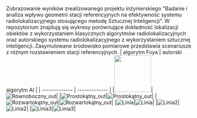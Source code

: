 Zobrazowanie wyników zrealizowanego projektu inżynierskiego "Badanie i analiza wpływu geometrii stacji referencyjnych na efektywność systemu radiolokalizacyjnego stosującego metodę Sztucznej Inteligencji".
W repozytorium znajdują się wykresy porównujące dokładność lokalizacji obiektów z wykorzystaniem klasycznych algorytmów radiolokalizacyjnych oraz autorskiego systemu radiolokalizacyjnego z wykorzystaniem sztucznej inteligencji. Zasymulowane środowisko pomiarowe przedstawia scenariusze z różnym rozstawieniem stacji referencyjnych. 
| algorytm Foya  | autorski algorytm AI |
| ------------- | ------------- |
|<img src="https://user-images.githubusercontent.com/56272127/151035707-0754f0e1-e6f9-4dba-9032-a2f6d2fc8c5d.png" width="100" height="100">|![Równoboczny_out](https://user-images.githubusercontent.com/56272127/151035994-80e4bd85-67ea-42aa-845a-c5eaa351d310.png)|
|![Prostokątny_out](https://user-images.githubusercontent.com/56272127/151035750-42f01552-64ef-4268-aa93-460bfd3078cf.png)|![Prostokątny_out](https://user-images.githubusercontent.com/56272127/151036030-8287094e-d505-49a2-84c8-e2dbbfc1eebf.png)|
|![Rozwartokątny_out](https://user-images.githubusercontent.com/56272127/151035812-f83646ee-7a9b-4d15-b4aa-b6e504923659.png)|![Rozwartokątny_out](https://user-images.githubusercontent.com/56272127/151036068-4ee1a9bb-39d9-4960-9bdf-e5321f55e475.png)|
|![Linia](https://user-images.githubusercontent.com/56272127/151034671-1532c77c-30bf-47c7-b436-7a4437d68cf5.png)|![Linia](https://user-images.githubusercontent.com/56272127/151036136-086870d8-5688-4197-90fc-d03760bf90b6.png)|
|![Linia2](https://user-images.githubusercontent.com/56272127/151035858-427b48a2-460d-4b86-9467-e6a418fc2978.png)|![Linia2](https://user-images.githubusercontent.com/56272127/151036163-e260513a-a85a-4344-aa9f-a4757ca52e9d.png)|
|![Linia3](https://user-images.githubusercontent.com/56272127/151035900-90c4fff7-bfbc-4d9c-9437-ac790b452b8e.png)|![Linia3](https://user-images.githubusercontent.com/56272127/151036185-30148017-2bca-4c62-bfd6-2af2291fac06.png)|

